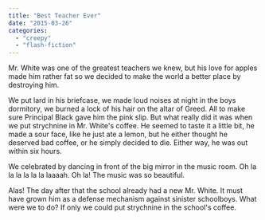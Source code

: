 ```yaml
---
title: "Best Teacher Ever"
date: "2015-03-26"
categories: 
  - "creepy"
  - "flash-fiction"
---
```


Mr. White was one of the greatest teachers we knew, but his love for apples made him rather fat so we decided to make the world a better place by destroying him.

We put lard in his briefcase, we made loud noises at night in the boys dormitory, we burned a lock of his hair on the altar of Greed. All to make sure Principal Black gave him the pink slip. But what really did it was when we put strychnine in Mr. White's coffee. He seemed to taste it a little bit, he made a sour face, like he just ate a lemon, but he either thought he deserved bad coffee, or he simply decided to die. Either way, he was out within six hours.

We celebrated by dancing in front of the big mirror in the music room. Oh la la la la la la laaaah. Oh la! The music was so beautiful.

Alas! The day after that the school already had a new Mr. White. It must have grown him as a defense mechanism against sinister schoolboys. What were we to do? If only we could put strychnine in the school's coffee.
